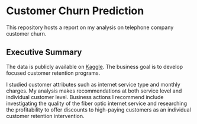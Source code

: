 # Customer Churn Prediction #
This repository hosts a report on my analysis on telephone company customer churn. 

## Executive Summary ##
The data is publicly available on [Kaggle](https://www.kaggle.com/blastchar/telco-customer-churn). The business goal is to develop focused customer retention programs. 

I studied customer attributes such as internet service type and monthly charges. My analysis makes recommendations at both service level and individual customer level. Business actions I recommend include investigating the quality of the fiber optic internet service and researching the profitability to offer discounts to high-paying customers as an individual customer retention intervention. 